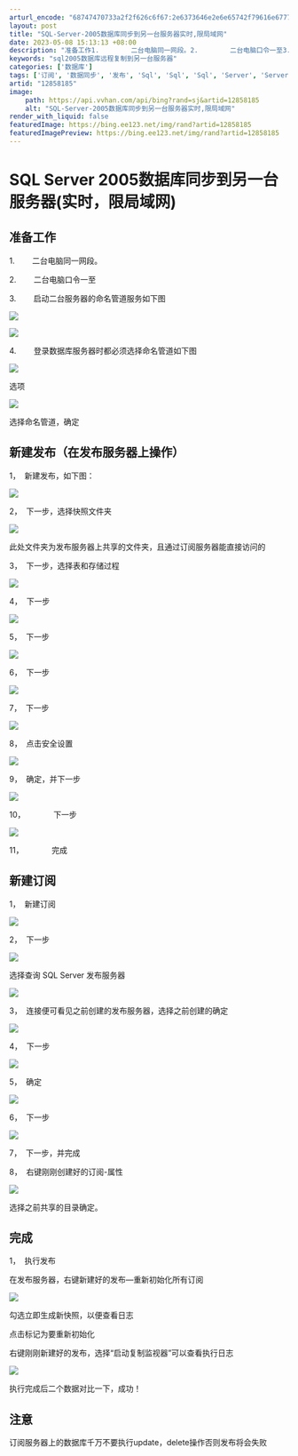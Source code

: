 ```yaml
---
arturl_encode: "68747470733a2f2f626c6f67:2e6373646e2e6e65742f79616e677765693139363830383237:2f61727469636c652f64657461696c732f3132383538313835"
layout: post
title: "SQL-Server-2005数据库同步到另一台服务器实时,限局域网"
date: 2023-05-08 15:13:13 +08:00
description: "准备工作1.        二台电脑同一网段。2.        二台电脑口令一至3.       "
keywords: "sql2005数据库远程复制到另一台服务器"
categories: ['数据库']
tags: ['订阅', '数据同步', '发布', 'Sql', 'Sql', 'Sql', 'Server', 'Server', 'Server', '2005', '2005', '2005']
artid: "12858185"
image:
    path: https://api.vvhan.com/api/bing?rand=sj&artid=12858185
    alt: "SQL-Server-2005数据库同步到另一台服务器实时,限局域网"
render_with_liquid: false
featuredImage: https://bing.ee123.net/img/rand?artid=12858185
featuredImagePreview: https://bing.ee123.net/img/rand?artid=12858185
---
```


# SQL Server 2005数据库同步到另一台服务器(实时，限局域网)

## 准备工作

1.        二台电脑同一网段。

2.        二台电脑口令一至

3.        启动二台服务器的命名管道服务如下图

![](https://img-blog.csdn.net/20131018204750062)

![](https://img-blog.csdn.net/20131018204754937)

4.        登录数据库服务器时都必须选择命名管道如下图

![](https://img-blog.csdn.net/20131018204758812)

选项

![](https://img-blog.csdn.net/20131018204802000)

选择命名管道，确定

## 新建发布（在发布服务器上操作）

1，  新建发布，如下图：

![](https://img-blog.csdn.net/20131018204805484)

2，  下一步，选择快照文件夹

![](https://img-blog.csdn.net/20131018204810812)

此处文件夹为发布服务器上共享的文件夹，且通过订阅服务器能直接访问的

3，  下一步，选择表和存储过程

![](https://img-blog.csdn.net/20131018204855156)

4，  下一步

![](https://img-blog.csdn.net/20131018204859781)

5，  下一步

![](https://img-blog.csdn.net/20131018204906843)

6，  下一步

![](https://img-blog.csdn.net/20131018204917531)

7，  下一步

![](https://img-blog.csdn.net/20131018204923265)

8，  点击安全设置

![](https://img-blog.csdn.net/20131018204934875)

9，  确定，并下一步

![](https://img-blog.csdn.net/20131018204942609)

10，             下一步

![](https://img-blog.csdn.net/20131018204946906)

11，             完成

## 新建订阅

1，  新建订阅

![](https://img-blog.csdn.net/20131018204953484)

2，  下一步

![](https://img-blog.csdn.net/20131018204957265)

选择查询 SQL Server 发布服务器

![](https://img-blog.csdn.net/20131018205003453)

3，  连接便可看见之前创建的发布服务器，选择之前创建的确定

![](https://img-blog.csdn.net/20131018205011515)

4，  下一步

![](https://img-blog.csdn.net/20131018205016968)

5，  确定

![](https://img-blog.csdn.net/20131018205021671)

6，  下一步

![](https://img-blog.csdn.net/20131018205026593)

7，  下一步，并完成

8，  右键刚刚创建好的订阅-属性

![](https://img-blog.csdn.net/20131018205031921)

选择之前共享的目录确定。

## 完成

1，  执行发布

在发布服务器，右键新建好的发布—重新初始化所有订阅

![](https://img-blog.csdn.net/20131018205038562)

勾选立即生成新快照，以便查看日志

点击标记为要重新初始化

右键刚刚新建好的发布，选择“启动复制监视器”可以查看执行日志

![](https://img-blog.csdn.net/20131018205044593)

执行完成后二个数据对比一下，成功！

## 注意

订阅服务器上的数据库千万不要执行update，delete操作否则发布将会失败